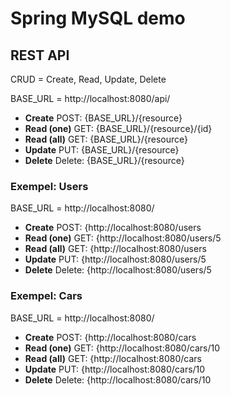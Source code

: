 # Spring MySQL demo

## REST API

CRUD = Create, Read, Update, Delete

BASE_URL = http://localhost:8080/api/
- **Create** POST: {BASE_URL}/{resource}
- **Read (one)** GET: {BASE_URL}/{resource}/{id}
- **Read (all)** GET: {BASE_URL}/{resource}
- **Update** PUT: {BASE_URL}/{resource}
- **Delete** Delete: {BASE_URL}/{resource}

### Exempel: Users

BASE_URL = http://localhost:8080/

- **Create** POST: {http://localhost:8080/users
- **Read (one)** GET: {http://localhost:8080/users/5
- **Read (all)** GET: {http://localhost:8080/users
- **Update** PUT: {http://localhost:8080/users/5
- **Delete** Delete: {http://localhost:8080/users/5

### Exempel: Cars

BASE_URL = http://localhost:8080/

- **Create** POST: {http://localhost:8080/cars
- **Read (one)** GET: {http://localhost:8080/cars/10
- **Read (all)** GET: {http://localhost:8080/cars
- **Update** PUT: {http://localhost:8080/cars/10
- **Delete** Delete: {http://localhost:8080/cars/10
